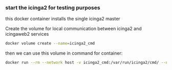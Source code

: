 ### start the icinga2 for testing purposes

this docker container installs the single icinga2 master

Create the volume for local communication between icinga2 and icingaweb2 services

```bash
docker volume create --name=icinga2_cmd
```
then we can use this volume in command for container:

```bash
docker run --rm --network host -v icinga2_cmd:/var/run/icinga2/cmd/ --name icinga2 icinga2
```

